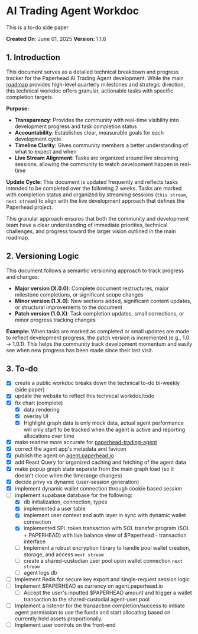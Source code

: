 # AI Trading Agent Workdoc
This is a to-do side paper

  

**Created On**: June 01, 2025
**Version:** 1.1.6

## 1. Introduction

This document serves as a detailed technical breakdown and progress tracker for the Paperhead AI Trading Agent development. While the main [roadmap](README.md#6-roadmap) provides high-level quarterly milestones and strategic direction, this technical workdoc offers granular, actionable tasks with specific completion targets.

**Purpose:**
- **Transparency**: Provides the community with real-time visibility into development progress and task completion status
- **Accountability**: Establishes clear, measurable goals for each development cycle
- **Timeline Clarity**: Gives community members a better understanding of what to expect and when
- **Live Stream Alignment**: Tasks are organized around live streaming sessions, allowing the community to watch development happen in real-time

**Update Cycle:**
This document is updated frequently and reflects tasks intended to be completed over the following 2 weeks. Tasks are marked with completion status and organized by streaming sessions (`this stream`, `next stream`) to align with the live development approach that defines the Paperhead project.

This granular approach ensures that both the community and development team have a clear understanding of immediate priorities, technical challenges, and progress toward the larger vision outlined in the main roadmap.

## 2. Versioning Logic

This document follows a semantic versioning approach to track progress and changes:

- **Major version (X.0.0)**: Complete document restructures, major milestone completions, or significant scope changes
- **Minor version (1.X.0)**: New sections added, significant content updates, or structural improvements to the document  
- **Patch version (1.0.X)**: Task completion updates, small corrections, or minor progress tracking changes

**Example:** When tasks are marked as completed or small updates are made to reflect development progress, the patch version is incremented (e.g., 1.0 → 1.0.1). This helps the community track development momentum and easily see when new progress has been made since their last visit.

## 3. To-do

- [x] create a public workdoc breaks down the technical to-do bi-weekly (side paper)
- [x] update the website to reflect this technical workdoc/todo
- [x] fix chart (complete)
	- [x] data rendering
	- [x] overlay UI
	- [x] Highlight graph data is only mock data, actual agent performance will only start to be tracked when the agent is active and reporting allocations over time
- [x] make readme more accurate for [paperhead-trading-agent](https://github.com/0xpaperhead/paperhead-trading-agent)
- [x] correct the agent app's metadata and favicon
- [x] publish the agent on [agent.paperhead.io](https://paperhead.io)
- [x] add React Query for organized caching and fetching of the agent data
- [x] make popup graph state separate from the main graph load (so it doesn't close when the timerange changes)
- [x] decide privy vs dynamic (user-session generation)
- [x] implement dynamic wallet connection through cookie based session
- [ ] implement supabase database for the following:
	- [x] db initialization, connection, types
	- [x] implemented a user table
	- [x] implement user context and auth layer in sync with dynamic wallet connection
	- [x] implemented SPL token transaction with SOL transfer program (SOL + PAPERHEAD) with live balance view of $Paperhead - transaction interface
	- [ ] Implement a robust encryption library to handle pool wallet creation, storage, and access `next stream` 
	- [ ] create a shared-custodian user pool upon wallet connection `next stream`
	- [ ] agent logs db
- [ ] Implement Redis for secure key export and single-request session logic
- [ ] Implement $PAPERHEAD as currency on agent.paperhead.io
	- [ ] Accept the user's inputted $PAPERHEAD amount and trigger a wallet transaction to the shared-custodial agent-user pool	
- [ ] Implement a listener for the transaction completion/success to initiate agent permission to use the funds and start allocating based on currently held assets proportionally.
- [ ] Implement user controls on the front-end
